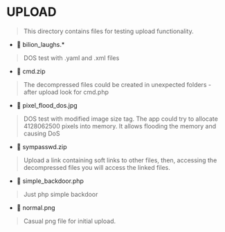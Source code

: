 # UPLOAD

> This directory contains files for testing upload functionality.

* :small_red_triangle_down: bilion_laughs.*

> DOS test with .yaml and .xml files 

* :small_red_triangle_down: cmd.zip

> The decompressed files could be created in unexpected folders - after upload look for cmd.php

* :small_red_triangle_down: pixel_flood_dos.jpg

> DOS test with modified image size tag.  The app could try to allocate 4128062500 pixels into memory.  It allows flooding the memory and causing DoS 

* :small_red_triangle_down: sympasswd.zip

> Upload a link containing soft links to other files, then, accessing the decompressed files you will access the linked files.

* :small_red_triangle_down: simple_backdoor.php

> Just php simple backdoor

* :small_red_triangle_down: normal.png

> Casual png file for initial upload.
